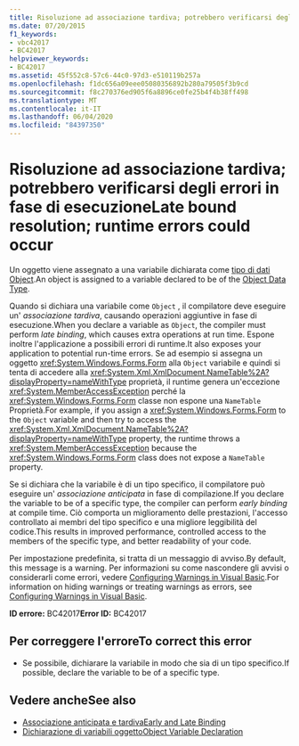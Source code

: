 ```yaml
---
title: Risoluzione ad associazione tardiva; potrebbero verificarsi degli errori in fase di esecuzione
ms.date: 07/20/2015
f1_keywords:
- vbc42017
- BC42017
helpviewer_keywords:
- BC42017
ms.assetid: 45f552c8-57c6-44c0-97d3-e510119b257a
ms.openlocfilehash: f1dc656a09eee05080356892b280a79505f3b9cd
ms.sourcegitcommit: f8c270376ed905f6a8896ce0fe25b4f4b38ff498
ms.translationtype: MT
ms.contentlocale: it-IT
ms.lasthandoff: 06/04/2020
ms.locfileid: "84397350"
---
```

# <a name="late-bound-resolution-runtime-errors-could-occur"></a><span data-ttu-id="fb12e-102">Risoluzione ad associazione tardiva; potrebbero verificarsi degli errori in fase di esecuzione</span><span class="sxs-lookup"><span data-stu-id="fb12e-102">Late bound resolution; runtime errors could occur</span></span>
<span data-ttu-id="fb12e-103">Un oggetto viene assegnato a una variabile dichiarata come [tipo di dati Object](../data-types/object-data-type.md).</span><span class="sxs-lookup"><span data-stu-id="fb12e-103">An object is assigned to a variable declared to be of the [Object Data Type](../data-types/object-data-type.md).</span></span>  
  
 <span data-ttu-id="fb12e-104">Quando si dichiara una variabile come `Object` , il compilatore deve eseguire un' *associazione tardiva*, causando operazioni aggiuntive in fase di esecuzione.</span><span class="sxs-lookup"><span data-stu-id="fb12e-104">When you declare a variable as `Object`, the compiler must perform *late binding*, which causes extra operations at run time.</span></span> <span data-ttu-id="fb12e-105">Espone inoltre l'applicazione a possibili errori di runtime.</span><span class="sxs-lookup"><span data-stu-id="fb12e-105">It also exposes your application to potential run-time errors.</span></span> <span data-ttu-id="fb12e-106">Se ad esempio si assegna un oggetto <xref:System.Windows.Forms.Form> alla `Object` variabile e quindi si tenta di accedere alla <xref:System.Xml.XmlDocument.NameTable%2A?displayProperty=nameWithType> proprietà, il runtime genera un'eccezione <xref:System.MemberAccessException> perché la <xref:System.Windows.Forms.Form> classe non espone una `NameTable` Proprietà.</span><span class="sxs-lookup"><span data-stu-id="fb12e-106">For example, if you assign a <xref:System.Windows.Forms.Form> to the `Object` variable and then try to access the <xref:System.Xml.XmlDocument.NameTable%2A?displayProperty=nameWithType> property, the runtime throws a <xref:System.MemberAccessException> because the <xref:System.Windows.Forms.Form> class does not expose a `NameTable` property.</span></span>  
  
 <span data-ttu-id="fb12e-107">Se si dichiara che la variabile è di un tipo specifico, il compilatore può eseguire un' *associazione anticipata* in fase di compilazione.</span><span class="sxs-lookup"><span data-stu-id="fb12e-107">If you declare the variable to be of a specific type, the compiler can perform *early binding* at compile time.</span></span> <span data-ttu-id="fb12e-108">Ciò comporta un miglioramento delle prestazioni, l'accesso controllato ai membri del tipo specifico e una migliore leggibilità del codice.</span><span class="sxs-lookup"><span data-stu-id="fb12e-108">This results in improved performance, controlled access to the members of the specific type, and better readability of your code.</span></span>  
  
 <span data-ttu-id="fb12e-109">Per impostazione predefinita, si tratta di un messaggio di avviso.</span><span class="sxs-lookup"><span data-stu-id="fb12e-109">By default, this message is a warning.</span></span> <span data-ttu-id="fb12e-110">Per informazioni su come nascondere gli avvisi o considerarli come errori, vedere [Configuring Warnings in Visual Basic](/visualstudio/ide/configuring-warnings-in-visual-basic).</span><span class="sxs-lookup"><span data-stu-id="fb12e-110">For information on hiding warnings or treating warnings as errors, see [Configuring Warnings in Visual Basic](/visualstudio/ide/configuring-warnings-in-visual-basic).</span></span>  
  
 <span data-ttu-id="fb12e-111">**ID errore:** BC42017</span><span class="sxs-lookup"><span data-stu-id="fb12e-111">**Error ID:** BC42017</span></span>  
  
## <a name="to-correct-this-error"></a><span data-ttu-id="fb12e-112">Per correggere l'errore</span><span class="sxs-lookup"><span data-stu-id="fb12e-112">To correct this error</span></span>  
  
- <span data-ttu-id="fb12e-113">Se possibile, dichiarare la variabile in modo che sia di un tipo specifico.</span><span class="sxs-lookup"><span data-stu-id="fb12e-113">If possible, declare the variable to be of a specific type.</span></span>  
  
## <a name="see-also"></a><span data-ttu-id="fb12e-114">Vedere anche</span><span class="sxs-lookup"><span data-stu-id="fb12e-114">See also</span></span>

- [<span data-ttu-id="fb12e-115">Associazione anticipata e tardiva</span><span class="sxs-lookup"><span data-stu-id="fb12e-115">Early and Late Binding</span></span>](../../programming-guide/language-features/early-late-binding/index.md)
- [<span data-ttu-id="fb12e-116">Dichiarazione di variabili oggetto</span><span class="sxs-lookup"><span data-stu-id="fb12e-116">Object Variable Declaration</span></span>](../../programming-guide/language-features/variables/object-variable-declaration.md)
